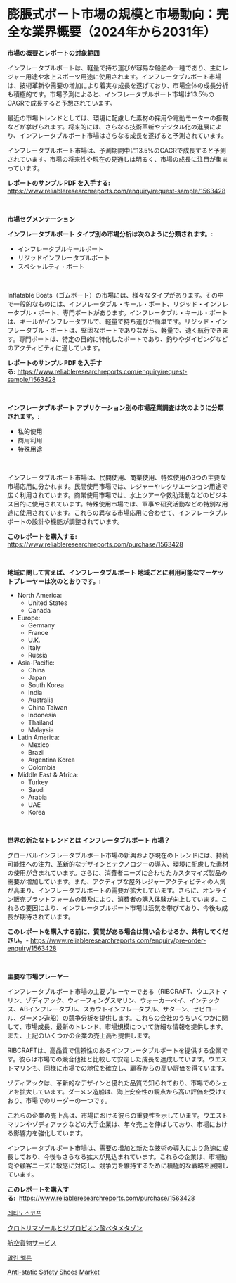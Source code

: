 <p><h1>膨脹式ボート市場の規模と市場動向：完全な業界概要（2024年から2031年）</h1></p><p><strong>市場の概要とレポートの対象範囲</strong></p>
<p><p>インフレータブルボートは、軽量で持ち運びが容易な船舶の一種であり、主にレジャー用途や水上スポーツ用途に使用されます。インフレータブルボート市場は、技術革新や需要の増加により着実な成長を遂げており、市場全体の成長分析も積極的です。市場予測によると、インフレータブルボート市場は13.5％のCAGRで成長すると予想されています。</p><p>最近の市場トレンドとしては、環境に配慮した素材の採用や電動モーターの搭載などが挙げられます。将来的には、さらなる技術革新やデジタル化の進展により、インフレータブルボート市場はさらなる成長を遂げると予測されています。</p><p>インフレータブルボート市場は、予測期間中に13.5%のCAGRで成長すると予測されています。市場の将来性や現在の見通しは明るく、市場の成長に注目が集まっています。</p></p>
<p><strong>レポートのサンプル PDF を入手する:</strong> <a href="https://www.reliableresearchreports.com/enquiry/request-sample/1563428">https://www.reliableresearchreports.com/enquiry/request-sample/1563428</a></p>
<p>&nbsp;</p>
<p><strong>市場セグメンテーション</strong></p>
<p><strong>インフレータブルボート タイプ別の市場分析は次のように分類されます。:</strong></p>
<p><ul><li>インフレータブルキールボート</li><li>リジッドインフレータブルボート</li><li>スペシャルティ・ボート</li></ul></p>
<p>&nbsp;</p>
<p><p>Inflatable Boats（ゴムボート）の市場には、様々なタイプがあります。その中で一般的なものには、インフレータブル・キール・ボート、リジッド・インフレータブル・ボート、専門ボートがあります。インフレータブル・キール・ボートは、キールがインフレータブルで、軽量で持ち運びが簡単です。リジッド・インフレータブル・ボートは、堅固なボートでありながら、軽量で、速く航行できます。専門ボートは、特定の目的に特化したボートであり、釣りやダイビングなどのアクティビティに適しています。</p></p>
<p><strong>レポートのサンプル PDF を入手する:</strong>&nbsp;<a href="https://www.reliableresearchreports.com/enquiry/request-sample/1563428">https://www.reliableresearchreports.com/enquiry/request-sample/1563428</a></p>
<p>&nbsp;</p>
<p><strong> インフレータブルボート アプリケーション別の市場産業調査は次のように分類されます。:</strong></p>
<p><ul><li>私的使用</li><li>商用利用</li><li>特殊用途</li></ul></p>
<p>&nbsp;</p>
<p><p>インフレータブルボート市場は、民間使用、商業使用、特殊使用の3つの主要な市場応用に分かれます。民間使用市場では、レジャーやレクリエーション用途で広く利用されています。商業使用市場では、水上ツアーや救助活動などのビジネス目的に使用されています。特殊使用市場では、軍事や研究活動などの特別な用途に使用されています。これらの異なる市場応用に合わせて、インフレータブルボートの設計や機能が調整されています。</p></p>
<p><strong>このレポートを購入する:</strong>&nbsp; <a href="https://www.reliableresearchreports.com/purchase/1563428">https://www.reliableresearchreports.com/purchase/1563428</a></p>
<p>&nbsp;</p>
<p><strong>地域に関して言えば、インフレータブルボート 地域ごとに利用可能なマーケットプレーヤーは次のとおりです。:</strong></p>
<p><ul>
    <li>
        North America:
        <ul>
            <li>United States</li>
            <li>Canada</li>
        </ul>
    </li>
    <li>
        Europe:
        <ul>
            <li>Germany</li>
            <li>France</li>
            <li>U.K.</li>
            <li>Italy</li>
            <li>Russia</li>
        </ul>
    </li>
    <li>
        Asia-Pacific:
        <ul>
            <li>China</li>
            <li>Japan</li>
            <li>South Korea</li>
            <li>India</li>
            <li>Australia</li>
            <li>China Taiwan</li>
            <li>Indonesia</li>
            <li>Thailand</li>
            <li>Malaysia</li>
        </ul>
    </li>
    <li>
        Latin America:
        <ul>
            <li>Mexico</li>
            <li>Brazil</li>
            <li>Argentina Korea</li>
            <li>Colombia</li>
        </ul>
    </li>
    <li>
        Middle East & Africa:
        <ul>
            <li>Turkey</li>
            <li>Saudi</li>
            <li>Arabia</li>
            <li>UAE</li>
            <li>Korea</li>
        </ul>
    </li>
    </ul></p>
<p>&nbsp;</p>
<p><strong>世界の新たなトレンドとは インフレータブルボート 市場？</strong></p>
<p><p>グローバルインフレータブルボート市場の新興および現在のトレンドには、持続可能性への注力、革新的なデザインとテクノロジーの導入、環境に配慮した素材の使用が含まれています。さらに、消費者ニーズに合わせたカスタマイズ製品の需要が増加しています。また、アクティブな屋外レジャーアクティビティの人気が高まり、インフレータブルボートの需要が拡大しています。さらに、オンライン販売プラットフォームの普及により、消費者の購入体験が向上しています。これらの要因により、インフレータブルボート市場は活気を帯びており、今後も成長が期待されています。</p></p>
<p><strong>このレポートを購入する前に、質問がある場合は問い合わせるか、共有してください。</strong>- <a href="https://www.reliableresearchreports.com/enquiry/pre-order-enquiry/1563428">https://www.reliableresearchreports.com/enquiry/pre-order-enquiry/1563428</a></p>
<p>&nbsp;</p>
<p><strong>主要な市場プレーヤー</strong></p>
<p><p>インフレータブルボート市場の主要プレーヤーである（RIBCRAFT、ウエストマリン、ゾディアック、ウィーフィングスマリン、ウォーカーベイ、インテックス、ABインフレータブル、スカウトインフレータブル、サターン、セビロール、ダーメン造船）の競争分析を提供します。これらの会社のうちいくつかに関して、市場成長、最新のトレンド、市場規模について詳細な情報を提供します。また、上記のいくつかの企業の売上高も提供します。</p><p>RIBCRAFTは、高品質で信頼性のあるインフレータブルボートを提供する企業です。彼らは市場での競合他社と比較して安定した成長を達成しています。ウエストマリンも、同様に市場での地位を確立し、顧客からの高い評価を得ています。</p><p>ゾディアックは、革新的なデザインと優れた品質で知られており、市場でのシェアを拡大しています。ダーメン造船は、海上安全性の観点から高い評価を受けており、市場でのリーダーの一つです。</p><p>これらの企業の売上高は、市場における彼らの重要性を示しています。ウエストマリンやゾディアックなどの大手企業は、年々売上を伸ばしており、市場における影響力を強化しています。</p><p>インフレータブルボート市場は、需要の増加と新たな技術の導入により急速に成長しており、今後もさらなる拡大が見込まれています。これらの企業は、市場動向や顧客ニーズに敏感に対応し、競争力を維持するために積極的な戦略を展開しています。</p></p>
<p><strong>このレポートを購入する:</strong>&nbsp;&nbsp;<a href="https://www.reliableresearchreports.com/purchase/1563428">https://www.reliableresearchreports.com/purchase/1563428</a></p>
<p><p><a href="https://github.com/oajzkywllm460/Market-Research-Report-List-1/blob/main/97713554745.md">레티노스코프</a></p><p><a href="https://medium.com/@skylarreilly36/%E3%82%AF%E3%83%AD%E3%83%88%E3%83%AA%E3%83%9E%E3%82%BE%E3%83%BC%E3%83%AB%E3%81%A8%E3%83%99%E3%82%BF%E3%83%A1%E3%82%BF%E3%82%BE%E3%83%B3%E3%82%B8%E3%83%97%E3%83%AD%E3%83%94%E3%82%AA%E3%83%B3%E9%85%B8%E3%81%AE%E3%83%9E%E3%83%BC%E3%82%B1%E3%83%83%E3%83%88%E3%83%A1%E3%83%88%E3%83%AA%E3%82%AF%E3%82%B9-%E5%B8%82%E5%A0%B4%E3%82%B7%E3%82%A7%E3%82%A2-%E3%83%88%E3%83%AC%E3%83%B3%E3%83%89-%E6%88%90%E9%95%B7%E3%83%91%E3%82%BF%E3%83%BC%E3%83%B3%E3%82%92%E8%A7%A3%E8%AA%AD%E3%81%99%E3%82%8B-0d4491fb15e6">クロトリマゾールとジプロピオン酸ベタメタゾン</a></p><p><a href="https://github.com/mreklxf44233/Market-Research-Report-List-1/blob/main/24357915172.md">航空貨物サービス</a></p><p><a href="https://medium.com/@gabrielblanda5656/%EA%B1%B4%EC%A1%B0-%EB%A9%9C%EB%A1%A0-%EC%8B%9C%EC%9E%A5-%EB%8F%99%ED%96%A5-%EB%B0%8F-%EC%8B%9C%EC%9E%A5-%EB%B6%84%EC%84%9D%EC%9D%80-2024-2031%EB%85%84%EA%B9%8C%EC%A7%80-%EC%98%88%EC%B8%A1%EB%90%98%EC%97%88%EC%8A%B5%EB%8B%88%EB%8B%A4-e376c2a0aefa">말린 멜론</a></p><p><a href="https://issuu.com/reportprime-2/docs/anti-static-safety-shoes-market-size-2030.pptx">Anti-static Safety Shoes Market</a></p></p>